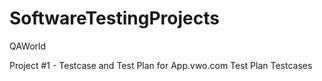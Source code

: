 # SoftwareTestingProjects
QAWorld


Project #1 - Testcase and Test Plan for App.vwo.com
Test Plan
Testcases
